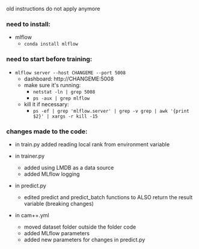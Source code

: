 old instructions do not apply anymore

### need to install:

- mlflow
  - `conda install mlflow`

### need to start before training:

- `mlflow server --host CHANGEME --port 5008`
  - dashboard: http://CHANGEME:5008
  - make sure it's running:
    - `netstat -ln | grep 5008`
    - `ps -aux | grep mlflow`
  - kill it if necessary:
    - `ps -ef | grep 'mlflow.server' | grep -v grep | awk '{print $2}' | xargs -r kill -15`

### changes made to the code:

- in train.py added reading local rank from environment variable

- in trainer.py

  - added using LMDB as a data source
  - added MLflow logging

- in predict.py

  - edited predict and predict_batch functions to ALSO return the result variable (breaking changes)

- in cam++.yml
  - moved dataset folder outside the folder code
  - added MLflow parameters
  - added new parameters for changes in predict.py
